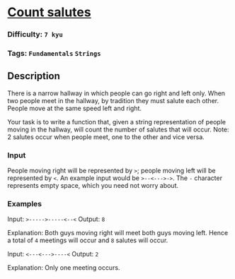 # [Count salutes](https://www.codewars.com/kata/605ae9e1d2be8a0023b494ed)

### Difficulty: `7 kyu`

### Tags: `Fundamentals` `Strings`

## Description

There is a narrow hallway in which people can go right and left only. When two people meet in the hallway, by tradition they must salute each other. People move at the same speed left and right.

Your task is to write a function that, given a string representation of people moving in the hallway, will count the number of salutes that will occur.
Note: 2 salutes occur when people meet, one to the other and vice versa.

### Input
People moving right will be represented by `>`; people moving left will be represented by `<`. An example input would be `>--<--->->`. The `-` character represents empty space, which you need not worry about.

### Examples
Input: `>----->-----<--<`
Output: `8`

Explanation: Both guys moving right will meet both guys moving left.
Hence a total of `4` meetings will occur and `8` salutes will occur.

Input: `<---<--->----<`
Output: `2`

Explanation: Only one meeting occurs.

